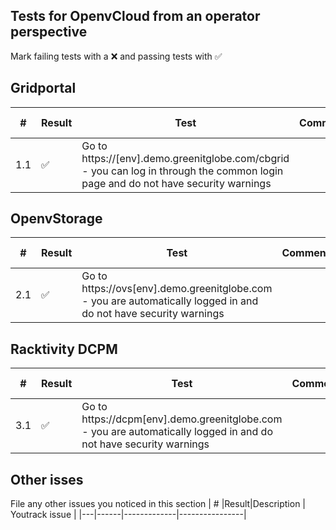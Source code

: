 ## Tests for OpenvCloud from an operator perspective
Mark failing tests with a :x: and passing tests with :white_check_mark:


## Gridportal
| # |Result|Test | Comment  | Youtrack issue |
|---|-----|--------|----------|----------------|
|1.1| :white_check_mark: | Go to https://[env].demo.greenitglobe.com/cbgrid - you can log in through the common login page and do not have security warnings| | |

## OpenvStorage
| # |Result|Test | Comment  | Youtrack issue |
|---|-----|--------|----------|----------------|
|2.1| :white_check_mark: | Go to https://ovs[env].demo.greenitglobe.com - you are automatically logged in and do not have security warnings| | |

## Racktivity DCPM
| # |Result|Test | Comment  | Youtrack issue |
|---|-----|--------|----------|----------------|
|3.1| :white_check_mark: | Go to https://dcpm[env].demo.greenitglobe.com - you are automatically logged in and do not have security warnings| | |

## Other isses
File any other issues you noticed in this section
| # |Result|Description  | Youtrack issue |
|---|------|-------------|----------------|
